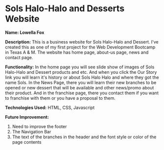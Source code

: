 # Sols Halo-Halo and Desserts Website

**Name: Lowella Fox**

**Description:** This is a business website for Sols Halo-Halo and Dessert. I've created this as one of my first project for the Web Development Bootcamp in Texas A & M. The website has home page, about-us page, news and contact page. 

**Functionality:** In the home page you will see slide show of images of Sols Halo-Halo and Dessert products and etc. And when you click the Our Story link you will learn it's history or about Sols Halo Halo and where they got the name Sols. In the News Page, there you will learn their new branches to be opened or new dessert that will be available and other news/promo about their product. And in the franchise page, there you contact them if you want to franchise with them or you have a proposal to them. 

**Technologies Used:** HTML, CSS, Javascript 

**Future Improvement:**

1. Need to improve the footer 
2. The Navigation Bar 
3. The text of the branches in the header and the font style or color of the page contents
